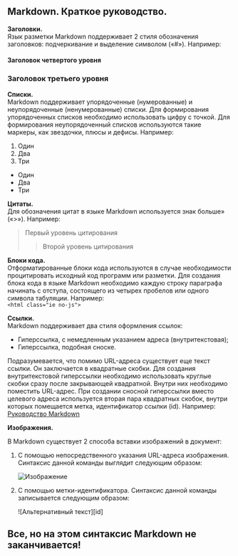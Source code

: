 ## Markdown. Краткое руководство. ##

**Заголовки.**  
Язык разметки Markdown поддерживает 2 стиля обозначения заголовков: подчеркивание и выделение символом («#»). Например:
####  Заголовок четвертого уровня
### Заголовок третьего уровня 

  
**Списки.**  
Markdown поддерживает упорядоченные (нумерованные) и неупорядоченные (ненумерованные) списки. Для формирования упорядоченных списков необходимо использовать цифру с точкой. Для формирования неупорядоченный списков используются такие маркеры, как звездочки, плюсы и дефисы. Например: 
1. Один
2. Два
3. Три 
+ Один
+ Два
+ Три
 
**Цитаты.**  
Для обозначения цитат в языке Markdown используется знак больше» («>»). Например:
> Первый уровень цитирования
>> Второй уровень цитирования

**Блоки кода.**  
Отформатированные блоки кода используются в случае необходимости процитировать исходный код программ или разметки. Для создания блока кода в языке Markdown необходимо каждую строку параграфа начинать с отступа, состоящего из четырех пробелов или одного символа табуляции. Например:  
`<html class="ie no-js">`

**Ссылки.**  
Markdown поддерживает два стиля оформления ссылок:
* Гиперссылка, с немедленным указанием адреса (внутритекстовая);
* Гиперссылка, подобная сноске.   

Подразумевается, что помимо URL-адреса существует еще текст ссылки. Он заключается в квадратные скобки. Для создания внутритекстовой гиперссылки необходимо использовать круглые скобки сразу после закрывающей квадратной. Внутри них необходимо поместить URL-адрес. При создании сносной гиперссылки вместо целевого адреса используется вторая пара квадратных скобок, внутри которых помещается метка, идентификатор ссылки (id).
Например:     
[Руководство Markdown](https://gist.github.com/Jekins/2bf2d0638163f1294637 "Руководство Markdown")

**Изображения.**  

В Markdown существует 2 способа вставки изображений в документ:

1. С помощью непосредственного указания URL-адреса изображения. Синтаксис данной команды выглядит следующим образом:

    ![Изображение](https://www.pexels.com/ru-ru/photo/12310319/)
2. С помощью метки-идентификатора. Синтаксис данной команды записывается следующим образом:

    ![Альтернативный текст][id]



## Все, но на этом синтаксис Markdown не заканчивается!